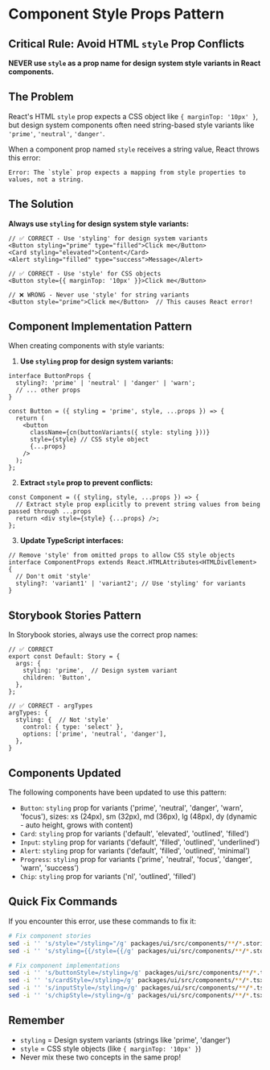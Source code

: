 # Component Style Props Pattern

## Critical Rule: Avoid HTML `style` Prop Conflicts

**NEVER use `style` as a prop name for design system style variants in React components.**

## The Problem

React's HTML `style` prop expects a CSS object like `{ marginTop: '10px' }`, but design system components often need string-based style variants like `'prime'`, `'neutral'`, `'danger'`.

When a component prop named `style` receives a string value, React throws this error:

```
Error: The `style` prop expects a mapping from style properties to values, not a string.
```

## The Solution

**Always use `styling` for design system style variants:**

```tsx
// ✅ CORRECT - Use 'styling' for design system variants
<Button styling="prime" type="filled">Click me</Button>
<Card styling="elevated">Content</Card>
<Alert styling="filled" type="success">Message</Alert>

// ✅ CORRECT - Use 'style' for CSS objects
<Button style={{ marginTop: '10px' }}>Click me</Button>

// ❌ WRONG - Never use 'style' for string variants
<Button style="prime">Click me</Button>  // This causes React error!
```

## Component Implementation Pattern

When creating components with style variants:

1. **Use `styling` prop for design system variants:**

```tsx
interface ButtonProps {
  styling?: 'prime' | 'neutral' | 'danger' | 'warn';
  // ... other props
}

const Button = ({ styling = 'prime', style, ...props }) => {
  return (
    <button
      className={cn(buttonVariants({ style: styling }))}
      style={style} // CSS style object
      {...props}
    />
  );
};
```

2. **Extract `style` prop to prevent conflicts:**

```tsx
const Component = ({ styling, style, ...props }) => {
  // Extract style prop explicitly to prevent string values from being passed through ...props
  return <div style={style} {...props} />;
};
```

3. **Update TypeScript interfaces:**

```tsx
// Remove 'style' from omitted props to allow CSS style objects
interface ComponentProps extends React.HTMLAttributes<HTMLDivElement> {
  // Don't omit 'style'
  styling?: 'variant1' | 'variant2'; // Use 'styling' for variants
}
```

## Storybook Stories Pattern

In Storybook stories, always use the correct prop names:

```tsx
// ✅ CORRECT
export const Default: Story = {
  args: {
    styling: 'prime',  // Design system variant
    children: 'Button',
  },
};

// ✅ CORRECT - argTypes
argTypes: {
  styling: {  // Not 'style'
    control: { type: 'select' },
    options: ['prime', 'neutral', 'danger'],
  },
}
```

## Components Updated

The following components have been updated to use this pattern:

- `Button`: `styling` prop for variants ('prime', 'neutral', 'danger', 'warn', 'focus'), sizes: xs (24px), sm (32px), md (36px), lg (48px), dy (dynamic - auto height, grows with content)
- `Card`: `styling` prop for variants ('default', 'elevated', 'outlined', 'filled')
- `Input`: `styling` prop for variants ('default', 'filled', 'outlined', 'underlined')
- `Alert`: `styling` prop for variants ('default', 'filled', 'outlined', 'minimal')
- `Progress`: `styling` prop for variants ('prime', 'neutral', 'focus', 'danger', 'warn', 'success')
- `Chip`: `styling` prop for variants ('nl', 'outlined', 'filled')

## Quick Fix Commands

If you encounter this error, use these commands to fix it:

```bash
# Fix component stories
sed -i '' 's/style="/styling="/g' packages/ui/src/components/**/*.stories.tsx
sed -i '' 's/styling={{/style={{/g' packages/ui/src/components/**/*.stories.tsx

# Fix component implementations
sed -i '' 's/buttonStyle=/styling=/g' packages/ui/src/components/**/*.tsx
sed -i '' 's/cardStyle=/styling=/g' packages/ui/src/components/**/*.tsx
sed -i '' 's/inputStyle=/styling=/g' packages/ui/src/components/**/*.tsx
sed -i '' 's/chipStyle=/styling=/g' packages/ui/src/components/**/*.tsx
```

## Remember

- `styling` = Design system variants (strings like 'prime', 'danger')
- `style` = CSS style objects (like `{ marginTop: '10px' }`)
- Never mix these two concepts in the same prop!
